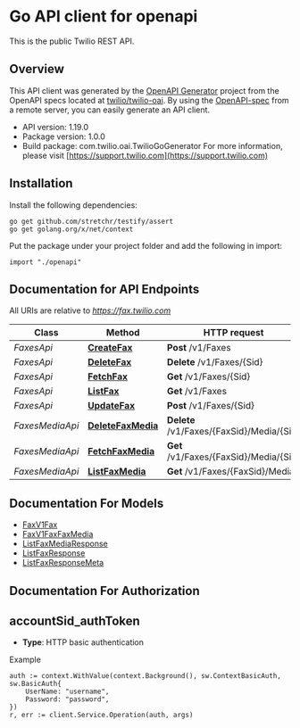 # Go API client for openapi

This is the public Twilio REST API.

## Overview
This API client was generated by the [OpenAPI Generator](https://openapi-generator.tech) project from the OpenAPI specs located at [twilio/twilio-oai](https://github.com/twilio/twilio-oai/tree/main/spec).  By using the [OpenAPI-spec](https://www.openapis.org/) from a remote server, you can easily generate an API client.

- API version: 1.19.0
- Package version: 1.0.0
- Build package: com.twilio.oai.TwilioGoGenerator
For more information, please visit [https://support.twilio.com](https://support.twilio.com)

## Installation

Install the following dependencies:

```shell
go get github.com/stretchr/testify/assert
go get golang.org/x/net/context
```

Put the package under your project folder and add the following in import:

```golang
import "./openapi"
```

## Documentation for API Endpoints

All URIs are relative to *https://fax.twilio.com*

Class | Method | HTTP request | Description
------------ | ------------- | ------------- | -------------
*FaxesApi* | [**CreateFax**](docs/FaxesApi.md#createfax) | **Post** /v1/Faxes | 
*FaxesApi* | [**DeleteFax**](docs/FaxesApi.md#deletefax) | **Delete** /v1/Faxes/{Sid} | 
*FaxesApi* | [**FetchFax**](docs/FaxesApi.md#fetchfax) | **Get** /v1/Faxes/{Sid} | 
*FaxesApi* | [**ListFax**](docs/FaxesApi.md#listfax) | **Get** /v1/Faxes | 
*FaxesApi* | [**UpdateFax**](docs/FaxesApi.md#updatefax) | **Post** /v1/Faxes/{Sid} | 
*FaxesMediaApi* | [**DeleteFaxMedia**](docs/FaxesMediaApi.md#deletefaxmedia) | **Delete** /v1/Faxes/{FaxSid}/Media/{Sid} | 
*FaxesMediaApi* | [**FetchFaxMedia**](docs/FaxesMediaApi.md#fetchfaxmedia) | **Get** /v1/Faxes/{FaxSid}/Media/{Sid} | 
*FaxesMediaApi* | [**ListFaxMedia**](docs/FaxesMediaApi.md#listfaxmedia) | **Get** /v1/Faxes/{FaxSid}/Media | 


## Documentation For Models

 - [FaxV1Fax](docs/FaxV1Fax.md)
 - [FaxV1FaxFaxMedia](docs/FaxV1FaxFaxMedia.md)
 - [ListFaxMediaResponse](docs/ListFaxMediaResponse.md)
 - [ListFaxResponse](docs/ListFaxResponse.md)
 - [ListFaxResponseMeta](docs/ListFaxResponseMeta.md)


## Documentation For Authorization



## accountSid_authToken

- **Type**: HTTP basic authentication

Example

```golang
auth := context.WithValue(context.Background(), sw.ContextBasicAuth, sw.BasicAuth{
    UserName: "username",
    Password: "password",
})
r, err := client.Service.Operation(auth, args)
```

